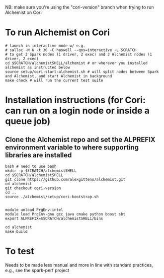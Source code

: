 NB: make sure you're using the "cori-version" branch when trying to run Alchemist on Cori

# To run Alchemist on Cori
```
# launch in interactive mode w/ e.g.
# salloc -N 6 -t 30 -C haswell --qos=interactive -L SCRATCH
# to get 3 Spark nodes (1 driver, 2 exec) and 3 Alchemist nodes (1 driver, 2 exec)
cd $SCRATCH/alchemistSHELL/alchemist # or wherever you installed alchemist as instructed below
source setup/cori-start-alchemist.sh # will split nodes between Spark and Alchemist, and start Alchemist in background
make check # will run the current test suite
```

# Installation instructions (for Cori: can run on a login node or inside a queue job)

## Clone the Alchemist repo and set the ALPREFIX environment variable to where supporting libraries are installed
```
bash # need to use bash
mkdir -p $SCRATCH/alchemistSHELL
cd $SCRATCH/alchemistSHELL
git clone https://github.com/alexgittens/alchemist.git
cd alchemist
git checkout cori-version 
cd ..
source ./alchemist/setup/cori-bootstrap.sh


module unload PrgEnv-intel
module load PrgEnv-gnu gcc java cmake python boost sbt
export ALPREFIX=$SCRATCH/alchemistSHELL/bins

cd alchemist
make build
```

# To test
Needs to be made less manual and more in line with standard practices, e.g., see the spark-perf project

